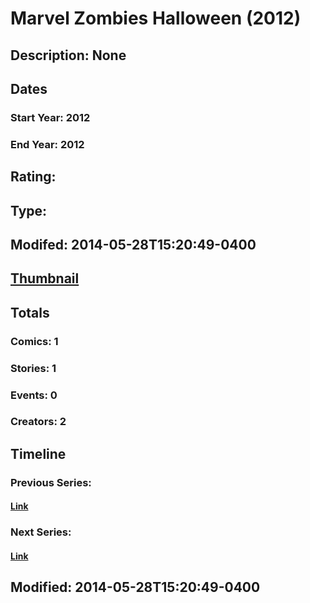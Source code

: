 # Marvel Zombies Halloween (2012)
## Description: None
## Dates
### Start Year: 2012
### End Year: 2012
## Rating: 
## Type: 
## Modifed: 2014-05-28T15:20:49-0400
## [Thumbnail](http://i.annihil.us/u/prod/marvel/i/mg/2/f0/538631ebf2140.jpg)
## Totals
### Comics: 1
### Stories: 1
### Events: 0
### Creators: 2
## Timeline
### Previous Series: 
#### [Link]()
### Next Series: 
#### [Link]()
## Modified: 2014-05-28T15:20:49-0400